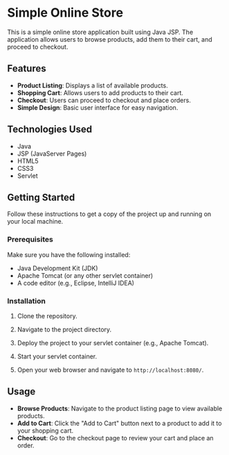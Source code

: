 # Simple Online Store

This is a simple online store application built using Java JSP. The application allows users to browse products, add them to their cart, and proceed to checkout.

## Features

- **Product Listing**: Displays a list of available products.
- **Shopping Cart**: Allows users to add products to their cart.
- **Checkout**: Users can proceed to checkout and place orders.
- **Simple Design**: Basic user interface for easy navigation.

## Technologies Used

- Java
- JSP (JavaServer Pages)
- HTML5
- CSS3
- Servlet

## Getting Started

Follow these instructions to get a copy of the project up and running on your local machine.

### Prerequisites

Make sure you have the following installed:

- Java Development Kit (JDK)
- Apache Tomcat (or any other servlet container)
- A code editor (e.g., Eclipse, IntelliJ IDEA)

### Installation

1. Clone the repository.

2. Navigate to the project directory.

3. Deploy the project to your servlet container (e.g., Apache Tomcat).

4. Start your servlet container.

5. Open your web browser and navigate to `http://localhost:8080/`.

## Usage

- **Browse Products**: Navigate to the product listing page to view available products.
- **Add to Cart**: Click the "Add to Cart" button next to a product to add it to your shopping cart.
- **Checkout**: Go to the checkout page to review your cart and place an order.
